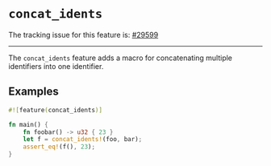 # `concat_idents`

The tracking issue for this feature is: [#29599]

[#29599]: https://github.com/rust-lang/rust/issues/29599

------------------------

The `concat_idents` feature adds a macro for concatenating multiple identifiers
into one identifier.

## Examples

```rust
#![feature(concat_idents)]

fn main() {
    fn foobar() -> u32 { 23 }
    let f = concat_idents!(foo, bar);
    assert_eq!(f(), 23);
}
```
